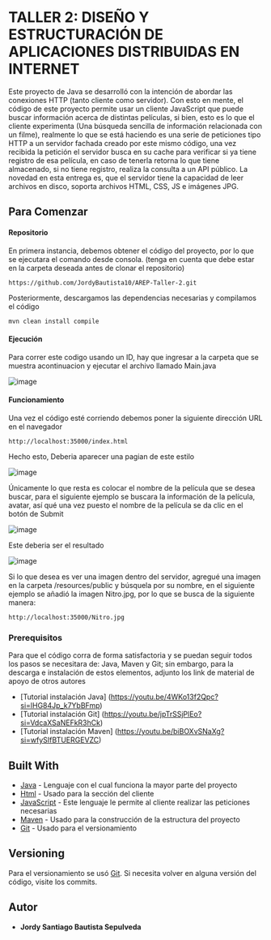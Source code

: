 # TALLER 2: DISEÑO Y ESTRUCTURACIÓN DE APLICACIONES DISTRIBUIDAS EN INTERNET

Este proyecto de Java se desarrolló con la intención de abordar las conexiones HTTP (tanto cliente como servidor). Con esto en mente, el código de este proyecto permite usar un cliente JavaScript que puede buscar información acerca de distintas películas, si bien, esto es lo que el cliente experimenta (Una búsqueda sencilla de información relacionada con un filme), realmente lo que se está haciendo es una serie de peticiones tipo HTTP a un servidor fachada creado por este mismo código, una vez recibida la petición el servidor busca en su cache para verificar si ya tiene registro de esa película, en caso de tenerla retorna lo que tiene almacenado, si no tiene registro, realiza la consulta a un API público. La novedad en esta entrega es, que el servidor tiene la capacidad de leer archivos en disco, soporta archivos HTML, CSS, JS e imágenes JPG.

## Para Comenzar

#### Repositorio

En primera instancia, debemos obtener el código del proyecto, por lo que se ejecutara el comando desde consola. (tenga en cuenta que debe estar en la carpeta deseada antes de clonar el repositorio)

~~~
https://github.com/JordyBautista10/AREP-Taller-2.git
~~~

Posteriormente, descargamos las dependencias necesarias y compilamos el código

~~~
mvn clean install compile
~~~

#### Ejecución

Para correr este codigo usando un ID, hay que ingresar a la carpeta que se muestra acontinuacion y ejecutar el archivo llamado Main.java

![image](https://github.com/JordyBautista10/AREP-Taller-2/assets/123812969/01072a26-8b49-465d-aa09-da12f2be0e83)

#### Funcionamiento

Una vez el código esté corriendo debemos poner la siguiente dirección URL en el navegador

~~~
http://localhost:35000/index.html
~~~

Hecho esto, Deberia aparecer una pagian de este estilo

![image](https://github.com/JordyBautista10/AREP-Taller-1/assets/123812969/0b4a4017-a921-4c0a-9842-bcb1d93fd39a)

Únicamente lo que resta es colocar el nombre de la película que se desea buscar, para el siguiente ejemplo se buscara la información de la película, avatar, así qué una vez puesto el nombre de la película se da clic en el botón de Submit

![image](https://github.com/JordyBautista10/AREP-Taller-1/assets/123812969/846b58ce-45de-492c-8e2b-3b16013bc6ec)

Este deberia ser el resultado

![image](https://github.com/JordyBautista10/AREP-Taller-1/assets/123812969/cfd735ef-8d29-4c4d-8208-ae8f45122abf)

Si lo que desea es ver una imagen dentro del servidor, agregué una imagen en la carpeta /resources/public y búsquela por su nombre, en el siguiente ejemplo se añadió la imagen Nitro.jpg, por lo que se busca de la siguiente manera:

~~~
http://localhost:35000/Nitro.jpg
~~~


### Prerequisitos

Para que el código corra de forma satisfactoria y se puedan seguir todos los pasos se necesitara de: Java, Maven y Git; sin embargo,  para la descarga e instalación de estos elementos, adjunto los link de material de apoyo de otros autores

* [Tutorial instalación Java] (https://youtu.be/4WKo13f2Qpc?si=lHG84Jp_k7YbBFmp)
* [Tutorial instalación Git] (https://youtu.be/jpTrSSjPlEo?si=VdcaXSaNEFkR3hCk)
* [Tutorial instalación Maven] (https://youtu.be/biBOXvSNaXg?si=wfySIfBTUERGEVZC)

## Built With

* [Java](http://www.dropwizard.io/1.0.2/docs/) - Lenguaje con el cual funciona la mayor parte del proyecto
* [Html](https://developer.mozilla.org/es/docs/Web/HTML) - Usado para la sección del cliente
* [JavaScript](https://developer.mozilla.org/es/docs/Web/JavaScript) - Este lenguaje le permite al cliente realizar las peticiones necesarias
* [Maven](https://maven.apache.org/) - Usado para la construcción de la estructura del proyecto
* [Git](https://git-scm.com) - Usado para el versionamiento
  
## Versioning

Para el versionamiento se usó [Git](https://git-scm.com). Si necesita volver en alguna versión del código, visite los commits.

## Autor

* **Jordy Santiago Bautista Sepulveda** 
